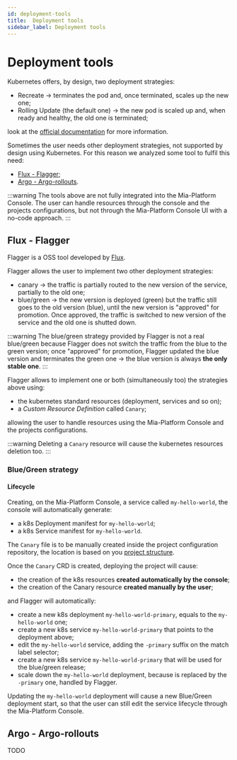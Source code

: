 ```yaml
---
id: deployment-tools
title:  Deployment tools
sidebar_label: Deployment tools
---
```


# Deployment tools

Kubernetes offers, by design, two deployment strategies:

* Recreate &rarr; terminates the pod and, once terminated, scales up the new one;
* Rolling Update (the default one) &rarr; the new pod is scaled up and, when ready and healthy, the old one is terminated;

look at the [official documentation](https://kubernetes.io/docs/concepts/workloads/controllers/deployment/#strategy) for more information.

Sometimes the user needs other deployment strategies, not supported by design using Kubernetes.
For this reason we analyzed some tool to fulfil this need:

* [Flux - Flagger](https://flagger.app/);
* [Argo - Argo-rollouts](https://argo-rollouts.readthedocs.io/).

:::warning
The tools above are not fully integrated into the Mia-Platform Console. The user can handle resources through the console and the projects configurations, but not through the Mia-Platform Console UI with a no-code approach.
:::

## Flux - Flagger

Flagger is a OSS tool developed by [Flux](https://fluxcd.io/).

Flagger allows the user to implement two other deployment strategies:
* canary &rarr; the traffic is partially routed to the new version of the service, partially to the old one;
* blue/green &rarr; the new version is deployed (green) but the traffic still goes to the old version (blue), until the new version is "approved" for promotion. Once approved, the traffic is switched to new version of the service and the old one is shutted down.

:::warning
The blue/green strategy provided by Flagger is not a real blue/green because Flagger does not switch the traffic from the blue to the green version; once "approved" for promotion, Flagger updated the blue version and terminates the green one &rarr; the blue version is always **the only stable one**. 
:::

Flagger allows to implement one or both (simultaneously too) the strategies above using:
* the kubernetes standard resources (deployment, services and so on);
* a *Custom Resource Definition* called `Canary`;

allowing the user to handle resources using the Mia-Platform Console and the projects configurations.

:::warning
Deleting a `Canary` resource will cause the kubernetes resources deletion too.
:::

### Blue/Green strategy

#### Lifecycle

Creating, on the Mia-Platform Console, a service called `my-hello-world`, the console will automatically generate:
* a k8s Deployment manifest for `my-hello-world`;
* a k8s Service manifest for `my-hello-world`.

The `Canary` file is to be manually created inside the project configuration repository, the location is based on you [project structure](https://docs.mia-platform.eu/docs/development_suite/set-up-infrastructure/create-project).

Once the `Canary` CRD is created, deploying the project will cause:
* the creation of the k8s resources **created automatically by the console**;
* the creation of the Canary resource **created manually by the user**;

and Flagger will automatically:
* create a new k8s deployment `my-hello-world-primary`, equals to the `my-hello-world` one;
* create a new k8s service `my-hello-world-primary` that points to the deployment above;
* edit the `my-hello-world` service, adding the `-primary` suffix on the match label selector;
* create a new k8s service `my-hello-world-primary` that will be used for the blue/green release;
* scale down the `my-hello-world` deployment, because is replaced by the `-primary` one, handled by Flagger.

Updating the `my-hello-world` deployment will cause a new Blue/Green deployment start, so that the user can still edit the service lifecycle through the Mia-Platform Console.


## Argo - Argo-rollouts

TODO